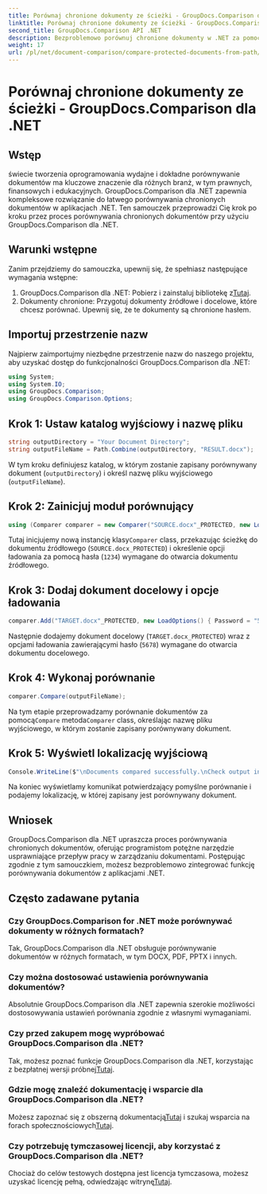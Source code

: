 ```yaml
---
title: Porównaj chronione dokumenty ze ścieżki - GroupDocs.Comparison dla .NET
linktitle: Porównaj chronione dokumenty ze ścieżki - GroupDocs.Comparison dla .NET
second_title: GroupDocs.Comparison API .NET
description: Bezproblemowo porównuj chronione dokumenty w .NET za pomocą GroupDocs.Comparison w celu zapewnienia bezproblemowej integracji. Usprawnij przepływ pracy w zarządzaniu dokumentami.
weight: 17
url: /pl/net/document-comparison/compare-protected-documents-from-path/
---
```


# Porównaj chronione dokumenty ze ścieżki - GroupDocs.Comparison dla .NET

## Wstęp
świecie tworzenia oprogramowania wydajne i dokładne porównywanie dokumentów ma kluczowe znaczenie dla różnych branż, w tym prawnych, finansowych i edukacyjnych. GroupDocs.Comparison dla .NET zapewnia kompleksowe rozwiązanie do łatwego porównywania chronionych dokumentów w aplikacjach .NET. Ten samouczek przeprowadzi Cię krok po kroku przez proces porównywania chronionych dokumentów przy użyciu GroupDocs.Comparison dla .NET.
## Warunki wstępne
Zanim przejdziemy do samouczka, upewnij się, że spełniasz następujące wymagania wstępne:
1.  GroupDocs.Comparison dla .NET: Pobierz i zainstaluj bibliotekę z[Tutaj](https://releases.groupdocs.com/comparison/net/).
2. Dokumenty chronione: Przygotuj dokumenty źródłowe i docelowe, które chcesz porównać. Upewnij się, że te dokumenty są chronione hasłem.

## Importuj przestrzenie nazw
Najpierw zaimportujmy niezbędne przestrzenie nazw do naszego projektu, aby uzyskać dostęp do funkcjonalności GroupDocs.Comparison dla .NET:
```csharp
using System;
using System.IO;
using GroupDocs.Comparison;
using GroupDocs.Comparison.Options;
```

## Krok 1: Ustaw katalog wyjściowy i nazwę pliku
```csharp
string outputDirectory = "Your Document Directory";
string outputFileName = Path.Combine(outputDirectory, "RESULT.docx");
```
W tym kroku definiujesz katalog, w którym zostanie zapisany porównywany dokument (`outputDirectory`) i określ nazwę pliku wyjściowego (`outputFileName`).
## Krok 2: Zainicjuj moduł porównujący
```csharp
using (Comparer comparer = new Comparer("SOURCE.docx"_PROTECTED, new LoadOptions(){ Password = "1234" }))
```
 Tutaj inicjujemy nową instancję klasy`Comparer` class, przekazując ścieżkę do dokumentu źródłowego (`SOURCE.docx_PROTECTED`) i określenie opcji ładowania za pomocą hasła (`1234`) wymagane do otwarcia dokumentu źródłowego.
## Krok 3: Dodaj dokument docelowy i opcje ładowania
```csharp
comparer.Add("TARGET.docx"_PROTECTED, new LoadOptions() { Password = "5678" });
```
Następnie dodajemy dokument docelowy (`TARGET.docx_PROTECTED`) wraz z opcjami ładowania zawierającymi hasło (`5678`) wymagane do otwarcia dokumentu docelowego.
## Krok 4: Wykonaj porównanie
```csharp
comparer.Compare(outputFileName);
```
 Na tym etapie przeprowadzamy porównanie dokumentów za pomocą`Compare` metoda`Comparer` class, określając nazwę pliku wyjściowego, w którym zostanie zapisany porównywany dokument.
## Krok 5: Wyświetl lokalizację wyjściową
```csharp
Console.WriteLine($"\nDocuments compared successfully.\nCheck output in {Directory.GetCurrentDirectory()}.");
```
Na koniec wyświetlamy komunikat potwierdzający pomyślne porównanie i podajemy lokalizację, w której zapisany jest porównywany dokument.

## Wniosek
GroupDocs.Comparison dla .NET upraszcza proces porównywania chronionych dokumentów, oferując programistom potężne narzędzie usprawniające przepływ pracy w zarządzaniu dokumentami. Postępując zgodnie z tym samouczkiem, możesz bezproblemowo zintegrować funkcję porównywania dokumentów z aplikacjami .NET.
## Często zadawane pytania
### Czy GroupDocs.Comparison for .NET może porównywać dokumenty w różnych formatach?
Tak, GroupDocs.Comparison dla .NET obsługuje porównywanie dokumentów w różnych formatach, w tym DOCX, PDF, PPTX i innych.
### Czy można dostosować ustawienia porównywania dokumentów?
Absolutnie GroupDocs.Comparison dla .NET zapewnia szerokie możliwości dostosowywania ustawień porównania zgodnie z własnymi wymaganiami.
### Czy przed zakupem mogę wypróbować GroupDocs.Comparison dla .NET?
 Tak, możesz poznać funkcje GroupDocs.Comparison dla .NET, korzystając z bezpłatnej wersji próbnej[Tutaj](https://releases.groupdocs.com/).
### Gdzie mogę znaleźć dokumentację i wsparcie dla GroupDocs.Comparison dla .NET?
 Możesz zapoznać się z obszerną dokumentacją[Tutaj](https://tutorials.groupdocs.com/comparison/net/) i szukaj wsparcia na forach społecznościowych[Tutaj](https://forum.groupdocs.com/c/comparison/12).
### Czy potrzebuję tymczasowej licencji, aby korzystać z GroupDocs.Comparison dla .NET?
 Chociaż do celów testowych dostępna jest licencja tymczasowa, możesz uzyskać licencję pełną, odwiedzając witrynę[Tutaj](https://purchase.groupdocs.com/buy).